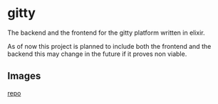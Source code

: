 # gitty
The backend and the frontend for the gitty platform written in elixir.

As of now this project is planned to include both the frontend and the backend this may change in the future if it proves non viable.

## Images

[repo](./images/repo.png)
